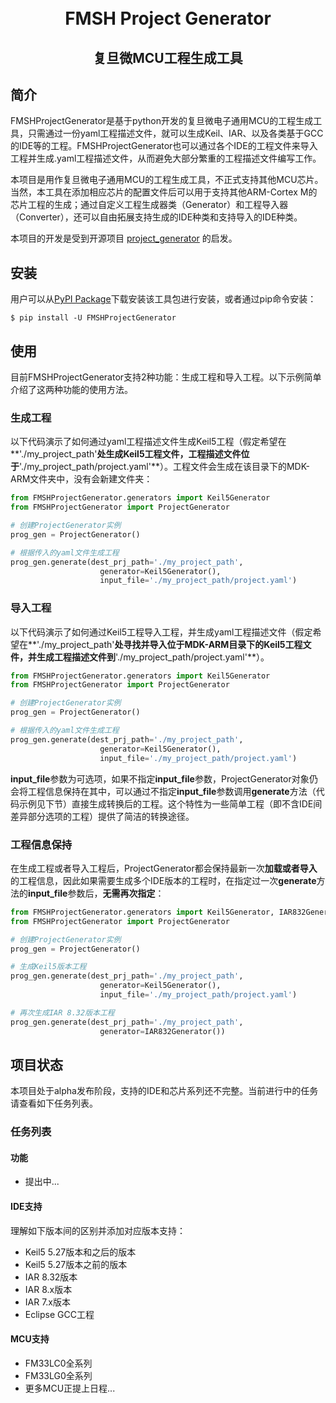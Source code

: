 <h1 align="center">
    <br>
    FMSH Project Generator
    <br>
</h1>
<h2 align="center">
复旦微MCU工程生成工具
</h2>



## 简介
FMSHProjectGenerator是基于python开发的复旦微电子通用MCU的工程生成工具，只需通过一份yaml工程描述文件，就可以生成Keil、IAR、以及各类基于GCC的IDE等的工程。FMSHProjectGenerator也可以通过各个IDE的工程文件来导入工程并生成.yaml工程描述文件，从而避免大部分繁重的工程描述文件编写工作。

本项目是用作复旦微电子通用MCU的工程生成工具，不正式支持其他MCU芯片。当然，本工具在添加相应芯片的配置文件后可以用于支持其他ARM-Cortex M的芯片工程的生成；通过自定义工程生成器类（Generator）和工程导入器（Converter），还可以自由拓展支持生成的IDE种类和支持导入的IDE种类。

本项目的开发是受到开源项目 [project_generator](https://github.com/project-generator/project_generator) 的启发。

## 安装

用户可以从[PyPI Package](https://pypi.org/project/FMSHProjectGenerator/)下载安装该工具包进行安装，或者通过pip命令安装：

``` shell
$ pip install -U FMSHProjectGenerator
```

## 使用

目前FMSHProjectGenerator支持2种功能：生成工程和导入工程。以下示例简单介绍了这两种功能的使用方法。

### 生成工程

以下代码演示了如何通过yaml工程描述文件生成Keil5工程（假定希望在**'./my_project_path'**处生成Keil5工程文件，工程描述文件位于**'./my_project_path/project.yaml'**）。工程文件会生成在该目录下的MDK-ARM文件夹中，没有会新建文件夹：

``` python
from FMSHProjectGenerator.generators import Keil5Generator
from FMSHProjectGenerator import ProjectGenerator

# 创建ProjectGenerator实例
prog_gen = ProjectGenerator()

# 根据传入的yaml文件生成工程
prog_gen.generate(dest_prj_path='./my_project_path', 
                	generator=Keil5Generator(),
               		input_file='./my_project_path/project.yaml')
```

### 导入工程

以下代码演示了如何通过Keil5工程导入工程，并生成yaml工程描述文件（假定希望在**'./my_project_path'**处寻找并导入位于MDK-ARM目录下的Keil5工程文件，并生成工程描述文件到**'./my_project_path/project.yaml'**）。

```python
from FMSHProjectGenerator.generators import Keil5Generator
from FMSHProjectGenerator import ProjectGenerator

# 创建ProjectGenerator实例
prog_gen = ProjectGenerator()

# 根据传入的yaml文件生成工程
prog_gen.generate(dest_prj_path='./my_project_path', 
                	generator=Keil5Generator(),
               		input_file='./my_project_path/project.yaml')
```

**input_file**参数为可选项，如果不指定**input_file**参数，ProjectGenerator对象仍会将工程信息保持在其中，可以通过不指定**input_file**参数调用**generate**方法（代码示例见下节）直接生成转换后的工程。这个特性为一些简单工程（即不含IDE间差异部分选项的工程）提供了简洁的转换途径。

### 工程信息保持

在生成工程或者导入工程后，ProjectGenerator都会保持最新一次**加载或者导入**的工程信息，因此如果需要生成多个IDE版本的工程时，在指定过一次**generate**方法的**input_file**参数后，**无需再次指定**：

```python
from FMSHProjectGenerator.generators import Keil5Generator, IAR832Generator
from FMSHProjectGenerator import ProjectGenerator

# 创建ProjectGenerator实例
prog_gen = ProjectGenerator()

# 生成Keil5版本工程
prog_gen.generate(dest_prj_path='./my_project_path', 
                	generator=Keil5Generator(),
               		input_file='./my_project_path/project.yaml')

# 再次生成IAR 8.32版本工程
prog_gen.generate(dest_prj_path='./my_project_path', 
                	generator=IAR832Generator())
```

## 项目状态

本项目处于alpha发布阶段，支持的IDE和芯片系列还不完整。当前进行中的任务请查看如下任务列表。

### 任务列表

#### 功能

- 提出中...

#### IDE支持

理解如下版本间的区别并添加对应版本支持：

- Keil5 5.27版本和之后的版本
- Keil5 5.27版本之前的版本
- IAR 8.32版本
- IAR 8.x版本
- IAR 7.x版本
- Eclipse GCC工程

#### MCU支持

- FM33LC0全系列
- FM33LG0全系列
- 更多MCU正提上日程...

